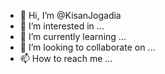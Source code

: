 - 👋 Hi, I’m @KisanJogadia
- 👀 I’m interested in ...
- 🌱 I’m currently learning ...
- 💞️ I’m looking to collaborate on ...
- 📫 How to reach me ...

<!---
KisanJogadia/KisanJogadia is a ✨ special ✨ repository because its `README.md` (this file) appears on your GitHub profile.
You can click the Preview link to take a look at your changes.
--->
